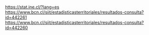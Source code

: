 https://stat.ine.cl/?lang=es <br>
https://www.bcn.cl/siit/estadisticasterritoriales/resultados-consulta?id=442261 <br>
https://www.bcn.cl/siit/estadisticasterritoriales/resultados-consulta?id=442260
